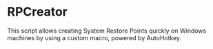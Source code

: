 # RPCreator
 This script allows creating System Restore Points quickly on Windows machines by using a custom macro, powered by AutoHotkey.
